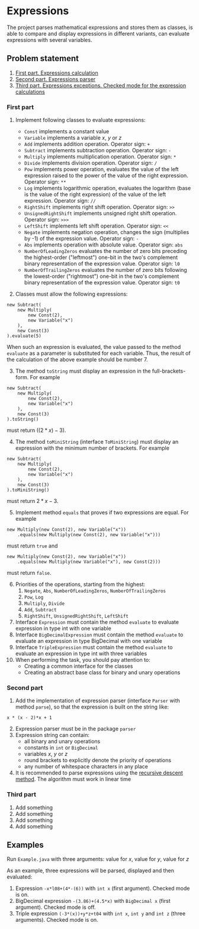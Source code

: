 # Expressions
The project parses mathematical expressions and stores them as classes, is able to compare and display expressions in different variants, can evaluate expressions with several variables. 

## Problem statement
1. [First part. Expressions calculation](#first-part)
2. [Second part. Expressions parser](#second-part)
3. [Third part. Expressions exceptions. Checked mode for the expression calculations](#third-part)

### First part
1. Implement following classes to evaluate expressions:
   + `Const` implements a constant value
   + `Variable` implements a variable $x$, $y$ or $z$
   + `Add` implements addition operation. Operator sign: `+`
   + `Subtract` implements subtraction operation. Operator sign: `-`
   + `Multiply` implements multiplication operation. Operator sign: `*`
   + `Divide` implements division operation. Operator sign: `/`
   + `Pow` implements power operation, evaluates the value of the left expression raised to the power of the value of the right expression. Operator sign: `**`
   + `Log` implements logarithmic operation, evaluates the logarithm (base is the value of the right expression) of the value of the left expression. Operator sign: `//`
   + `RightShift` implements right shift operation. Operator sign: `>>`
   + `UnsignedRightShift` implements unsigned right shift operation. Operator sign: `>>>`
   + `LeftShift` implements left shift operation. Operator sign: `<<`
   + `Negate` implements negation operation, changes the sign (multiplies by -1) of the expression value. Operator sign: `-`
   + `Abs` implements operation with absolute value. Operator sign: `abs`
   + `NumberOfLeadingZeros` evaluates the number of zero bits preceding the highest-order ("leftmost") one-bit in the two's complement binary representation of the expression value. Operator sign: `l0`
   + `NumberOfTrailingZeros` evaluates the number of zero bits following the lowest-order ("rightmost") one-bit in the two's complement binary representation of the expression value. Operator sign: `t0`

2. Classes must allow the following expressions:
```
new Subtract(
    new Multiply(
        new Const(2),
        new Variable("x")
    ),
    new Const(3)
).evaluate(5)
```
When such an expression is evaluated, the value passed to the method `evaluate` as a parameter is substituted for each variable. Thus, the result of the calculation of the above example should be number 7.
   
3. The method `toString` must display an expression in the full-brackets-form. For example
```
new Subtract(
    new Multiply(
        new Const(2),
        new Variable("x")
    ),
    new Const(3)
).toString()
```
must return $((2 * x) - 3)$.

4. The method `toMiniString` (interface `ToMiniString`) must display an expression with the minimum number of brackets. For example
```
new Subtract(
    new Multiply(
        new Const(2),
        new Variable("x")
    ),
    new Const(3)
).toMiniString()
```
must return $2 * x - 3$. 

5. Implement method `equals` that proves if two expressions are equal. For example
```
new Multiply(new Const(2), new Variable("x"))
    .equals(new Multiply(new Const(2), new Variable("x")))
```
must return `true` and
```
new Multiply(new Const(2), new Variable("x"))
    .equals(new Multiply(new Variable("x"), new Const(2)))
```
must return `false`.

6. Priorities of the operations, starting from the highest:
   1. `Negate`, `Abs`, `NumberOfLeadingZeros`, `NumberOfTrailingZeros`
   2. `Pow`, `Log`
   3. `Multiply`, `Divide`
   4. `Add`, `Subtract`
   5. `RightShift`, `UnsignedRightShift`, `LeftShift` 
7. Interface `Expression` must contain the method `evaluate` to evaluate expression in type int with one variable
8. Interface `BigDecimalExpression` must contain the method `evaluate` to evaluate an expression in type BigDecimal with one variable
9. Interface `TripleExpression` must contain the method `evaluate` to evaluate an expression in type int with three variables
10. When performing the task, you should pay attention to:
      + Creating a common interface for the classes
      + Creating an abstract base class for binary and unary operations

### Second part
1. Add the implementation of expression parser (interface `Parser` with method `parse`), so that the expression is built on the string like:
```
x * (x - 2)*x + 1
```
2. Expression parser must be in the package `parser`
3. Expression string can contain:
   + all binary and unary operations
   + constants in `int` or `BigDecimal`
   + variables $x$, $y$ or $z$
   + round brackets to explicitly denote the priority of operations
   + any number of whitespace characters in any place
4. It is recommended to parse expressions using the [recursive descent method](https://en.wikipedia.org/wiki/Recursive_descent_parser). The algorithm must work in linear time


### Third part
1. Add something
2. Add something
3. Add something
4. Add something

## Examples
Run `Example.java` with three arguments: value for $x$, value for $y$, value for $z$

As an example, three expressions will be parsed, displayed and then evaluated:
1. Expression `-x*l08+(4*-(6))` with `int x` (first argument). Checked mode is on.
2. BigDecimal expression `-(3.86)+(4.5*x)` with `BigDecimal x` (first argument). Checked mode is off.
3. Triple expression `(-3*(x))+y*z+t04` with `int x`, `int y` and `int z` (three arguments). Checked mode is on.

